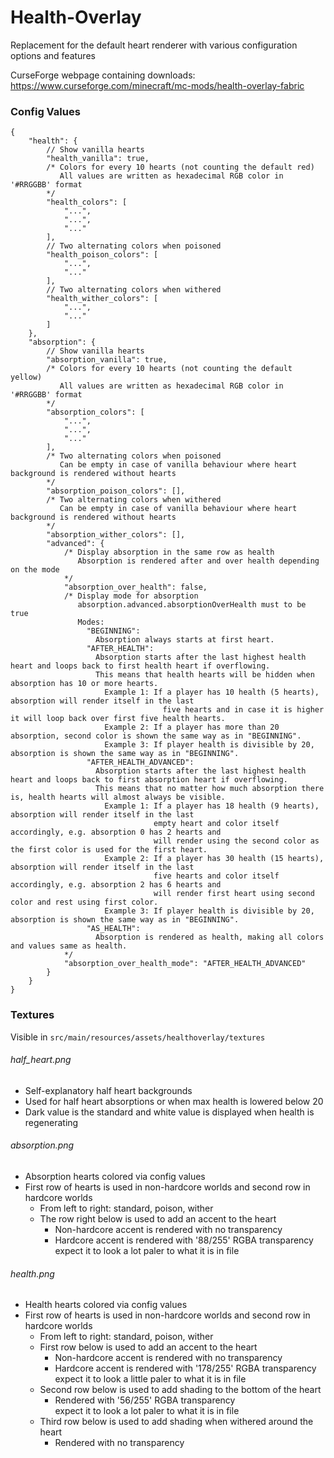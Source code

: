# Health-Overlay
Replacement for the default heart renderer with various configuration options and features

CurseForge webpage containing downloads: https://www.curseforge.com/minecraft/mc-mods/health-overlay-fabric

### Config Values

```
{
	"health": {
		// Show vanilla hearts
		"health_vanilla": true,
		/* Colors for every 10 hearts (not counting the default red)
		   All values are written as hexadecimal RGB color in '#RRGGBB' format
		*/
		"health_colors": [
			"...",
			"...",
			"..."
		],
		// Two alternating colors when poisoned
		"health_poison_colors": [
			"...",
			"..."
		],
		// Two alternating colors when withered
		"health_wither_colors": [
			"...",
			"..."
		]
	},
	"absorption": {
		// Show vanilla hearts
		"absorption_vanilla": true,
		/* Colors for every 10 hearts (not counting the default yellow)
		   All values are written as hexadecimal RGB color in '#RRGGBB' format
		*/
		"absorption_colors": [
			"...",
			"...",
			"..."
		],
		/* Two alternating colors when poisoned
		   Can be empty in case of vanilla behaviour where heart background is rendered without hearts
		*/
		"absorption_poison_colors": [],
		/* Two alternating colors when withered
		   Can be empty in case of vanilla behaviour where heart background is rendered without hearts
		*/
		"absorption_wither_colors": [],
		"advanced": {
			/* Display absorption in the same row as health
			   Absorption is rendered after and over health depending on the mode
			*/
			"absorption_over_health": false,
			/* Display mode for absorption
			   absorption.advanced.absorptionOverHealth must to be true
			   Modes: 
			     "BEGINNING":
			       Absorption always starts at first heart.
			     "AFTER_HEALTH":
			       Absorption starts after the last highest health heart and loops back to first health heart if overflowing.
			       This means that health hearts will be hidden when absorption has 10 or more hearts.
			         Example 1: If a player has 10 health (5 hearts), absorption will render itself in the last
			                      five hearts and in case it is higher it will loop back over first five health hearts.
			         Example 2: If a player has more than 20 absorption, second color is shown the same way as in "BEGINNING".
			         Example 3: If player health is divisible by 20, absorption is shown the same way as in "BEGINNING".
			     "AFTER_HEALTH_ADVANCED":
			       Absorption starts after the last highest health heart and loops back to first absorption heart if overflowing.
			       This means that no matter how much absorption there is, health hearts will almost always be visible.
			         Example 1: If a player has 18 health (9 hearts), absorption will render itself in the last
			                    empty heart and color itself accordingly, e.g. absorption 0 has 2 hearts and
			                    will render using the second color as the first color is used for the first heart.
			         Example 2: If a player has 30 health (15 hearts), absorption will render itself in the last
			                    five hearts and color itself accordingly, e.g. absorption 2 has 6 hearts and
			                    will render first heart using second color and rest using first color.
			         Example 3: If player health is divisible by 20, absorption is shown the same way as in "BEGINNING".
			     "AS_HEALTH":
			       Absorption is rendered as health, making all colors and values same as health.
			*/
			"absorption_over_health_mode": "AFTER_HEALTH_ADVANCED"
		}
	}
}
```

### Textures
Visible in `src/main/resources/assets/healthoverlay/textures`

###### half_heart.png
- Self-explanatory half heart backgrounds
- Used for half heart absorptions or when max health is lowered below 20
- Dark value is the standard and white value is displayed when health is regenerating

###### absorption.png
- Absorption hearts colored via config values
- First row of hearts is used in non-hardcore worlds and second row in hardcore worlds
    - From left to right: standard, poison, wither
    - The row right below is used to add an accent to the heart
        - Non-hardcore accent is rendered with no transparency
        - Hardcore accent is rendered with '88/255' RGBA transparency  
          expect it to look a lot paler to what it is in file

###### health.png
- Health hearts colored via config values
- First row of hearts is used in non-hardcore worlds and second row in hardcore worlds
    - From left to right: standard, poison, wither
    - First row below is used to add an accent to the heart
        - Non-hardcore accent is rendered with no transparency
        - Hardcore accent is rendered with '178/255' RGBA transparency  
          expect it to look a little paler to what it is in file
    - Second row below is used to add shading to the bottom of the heart
        - Rendered with '56/255' RGBA transparency  
          expect it to look a lot paler to what it is in file
    - Third row below is used to add shading when withered around the heart
        - Rendered with no transparency